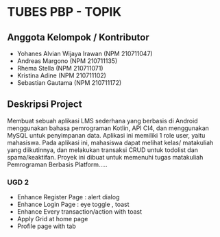 # TUBES PBP - TOPIK

## Anggota Kelompok / Kontributor

- Yohanes Alvian Wijaya Irawan (NPM 210711047)
- Andreas Margono (NPM 210711135)
- Rhema Stella (NPM 210711071)
- Kristina Adine (NPM 210711102)
- Sebastian Gautama (NPM 210711172)

## Deskripsi Project

Membuat sebuah aplikasi LMS sederhana yang berbasis di Android menggunakan bahasa pemrograman Kotlin, API CI4, dan menggunakan MySQL untuk penyimpanan data. Aplikasi ini memiliki 1 role user, yaitu mahasiswa. Pada aplikasi ini, mahasiswa dapat melihat kelas/ matakuliah yang diikutinnya, dan melakukan transaksi CRUD untuk todolist dan spama/keaktifan. Proyek ini dibuat untuk memenuhi tugas matakuliah Pemrograman Berbasis Platform.....

### UGD 2

- Enhance Register Page : alert dialog
- Enhance Login Page : eye toggle , toast
- Enhance Every transaction/action with toast
- Apply Grid at home page
- Profile page with tab
